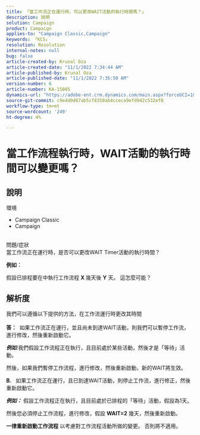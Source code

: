 ```yaml
---
title: 「當工作流正在運行時，可以更改WAIT活動的執行時間嗎？」
description: 說明
solution: Campaign
product: Campaign
applies-to: "Campaign Classic,Campaign"
keywords: 「KCS」
resolution: Resolution
internal-notes: null
bug: false
article-created-by: Krunal Oza
article-created-date: "11/1/2022 7:34:44 AM"
article-published-by: Krunal Oza
article-published-date: "11/1/2022 7:35:50 AM"
version-number: 6
article-number: KA-15085
dynamics-url: "https://adobe-ent.crm.dynamics.com/main.aspx?forceUCI=1&pagetype=entityrecord&etn=knowledgearticle&id=be7170a5-b759-ed11-9561-6045bd0067ea"
source-git-commit: c9e4d0d67ab5cf8350ab4cceca9efd942c532ef0
workflow-type: tm+mt
source-wordcount: '249'
ht-degree: 4%

---
```


# 當工作流程執行時，WAIT活動的執行時間可以變更嗎？

## 說明

環境<br>
- Campaign Classic
- Campaign



<br>問題/症狀<br>
當工作流正在運行時，是否可以更改WAIT Timer活動的執行時間？

<b>例如︰</b>

假設已排程要在中執行工作流程 <b>X </b>幾天後 <b>Y</b> 天。 這怎麼可能？


## 解析度

我們可以遵循以下提供的方法，在工作流運行時更改其時間<br><br>
<b>答：</b>  如果工作流正在運行，並且尚未到達WAIT活動，則我們可以暫停工作流，進行修改，然後重新啟動它。

<b>*例如</b>*:我們假設工作流程正在執行，且目前處於某些活動，然後才是「等待」活動。

然後，如果我們暫停工作流程，進行修改，然後重新啟動，新的WAIT將生效。

<b>B.</b>   如果工作流正在運行，且已到達WAIT活動，則停止工作流，進行修正，然後重新啟動它。

<b>*例如：</b>* 假設工作流程正在執行，且目前處於已排程的「等待」活動，假設為1天。

然後您必須停止工作流程，進行修改，假設 <b>WAIT=2</b> 幾天，然後重新啟動。

<b>一律重新啟動工作流程</b> 以考慮對工作流程活動所做的變更。 否則將不適用。

